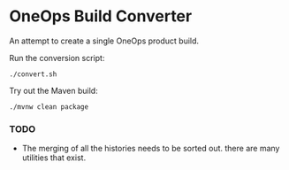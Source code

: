 # OneOps Build Converter

An attempt to create a single OneOps product build.

Run the conversion script:

```
./convert.sh
```

Try out the Maven build:

```
./mvnw clean package
```

### TODO

- The merging of all the histories needs to be sorted out. there are many utilities that exist.
